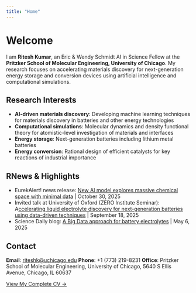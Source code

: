 ```yaml
---
title: "Home"
---
```


# Welcome

I am **Ritesh Kumar**, an Eric & Wendy Schmidt AI in Science Fellow at the **Pritzker School of Molecular Engineering, University of Chicago**. My research focuses on accelerating materials discovery for next-generation energy storage and conversion devices using artificial intelligence and computational simulations.

## Research Interests

- **AI-driven materials discovery**: Developing machine learning techniques for materials discovery in batteries and other energy technologies
- **Computational simulations**: Molecular dynamics and density functional theory for atomistic-level investigation of materials and interfaces
- **Energy storage**: Next-generation batteries including lithium metal batteries
- **Energy conversion**: Rational design of efficient catalysts for key reactions of industrial importance

## RNews & Highlights

- EurekAlert! news release: [New AI model explores massive chemical space with minimal data](https://www.eurekalert.org/news-releases/1104049) | October 30, 2025
- Invited talk at University of Oxford (ZERO Institute Seminar): A[ccelerating liquid electrolyte discovery for next-generation batteries using data-driven techniques](https://zero.ox.ac.uk/events/zero-institute-seminar-accelerating-liquid-electrolyte-discovery-for-next-generation-batteries-using-data-driven-techniques-with-ritesh-kumar/) | September 18, 2025
- Science Daily blog: [A Big Data approach for battery electrolytes](https://www.sciencedaily.com/releases/2025/05/250505170824.htm) | May 6, 2025


## Contact

**Email**: riteshk@uchicago.edu
**Phone**: +1 (773) 219-8231
**Office**: Pritzker School of Molecular Engineering, University of Chicago, 5640 S Ellis Avenue, Chicago, IL 60637

[View My Complete CV →](/ai4en/Ritesh_Kumar_CV.pdf)
